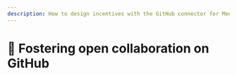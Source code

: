 ```yaml
---
description: How to design incentives with the GitHub connector for Meeds
---
```


# 🐙 Fostering open collaboration on GitHub

